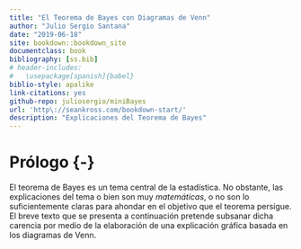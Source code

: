 ```yaml
--- 
title: "El Teorema de Bayes con Diagramas de Venn"
author: "Julio Sergio Santana"
date: "2019-06-18"
site: bookdown::bookdown_site
documentclass: book
bibliography: [ss.bib]
# header-includes:
#   \usepackage[spanish]{babel}
biblio-style: apalike
link-citations: yes
github-repo: juliosergio/miniBayes
url: 'http\://seankross.com/bookdown-start/'
description: "Explicaciones del Teorema de Bayes"
---
```


# Prólogo {-}

El teorema de Bayes es un tema central de la estadística. No obstante, las explicaciones del tema o bien son muy *matemáticas*, o no son lo suficientemente claras para ahondar en el objetivo que el teorema persigue. El breve texto que se presenta a continuación pretende subsanar dicha carencia por medio de la elaboración de una explicación gráfica basada en los diagramas de Venn.
